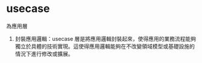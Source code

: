 # usecase
為應用層
1.	封裝應用邏輯：usecase 層是將應用邏輯封裝起來，使得應用的業務流程能夠獨立於具體的技術實現。這使得應用邏輯能夠在不改變領域模型或基礎設施的情況下進行修改或擴展。
